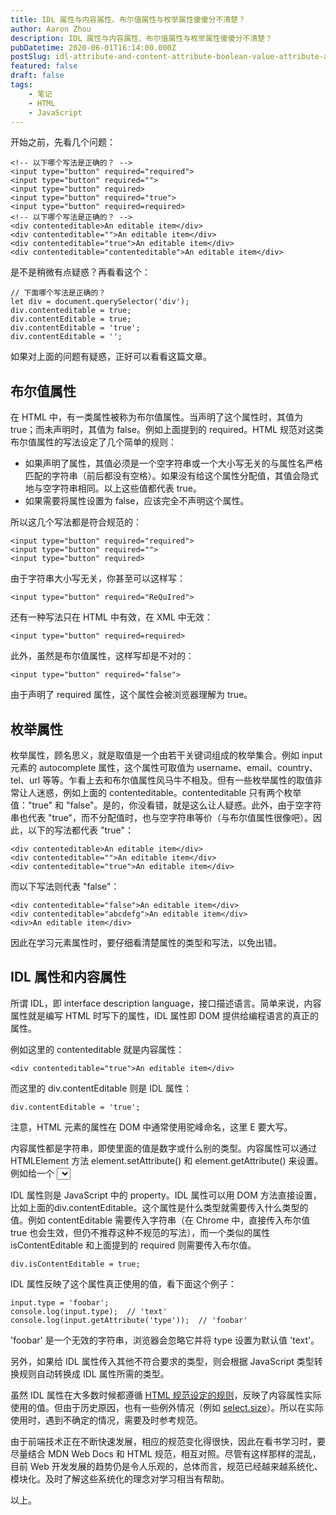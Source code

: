 ```yaml
---
title: IDL 属性与内容属性、布尔值属性与枚举属性傻傻分不清楚？
author: Aaron Zhou
description: IDL 属性与内容属性、布尔值属性与枚举属性傻傻分不清楚？
pubDatetime: 2020-06-01T16:14:00.000Z
postSlug: idl-attribute-and-content-attribute-boolean-value-attribute-and-enumeration-attribute-are-not-clear
featured: false
draft: false
tags:
    - 笔记
    - HTML
    - JavaScript
---
```

开始之前，先看几个问题：

```
<!-- 以下哪个写法是正确的？ -->
<input type="button" required="required">
<input type="button" required="">
<input type="button" required>
<input type="button" required="true">
<input type="button" required=required>
<!-- 以下哪个写法是正确的？ -->
<div contenteditable>An editable item</div>
<div contenteditable="">An editable item</div>
<div contenteditable="true">An editable item</div>
<div contenteditable="contenteditable">An editable item</div>
```

是不是稍微有点疑惑？再看看这个：

```
// 下面哪个写法是正确的？
let div = document.querySelector('div');
div.contenteditable = true;
div.contentEditable = true;
div.contentEditable = 'true';
div.contentEditable = '';
```

如果对上面的问题有疑惑，正好可以看看这篇文章。

## 布尔值属性

在 HTML 中，有一类属性被称为布尔值属性。当声明了这个属性时，其值为 true；而未声明时，其值为 false。例如上面提到的 required。HTML 规范对这类布尔值属性的写法设定了几个简单的规则：

- 如果声明了属性，其值必须是一个空字符串或一个大小写无关的与属性名严格匹配的字符串（前后都没有空格）。如果没有给这个属性分配值，其值会隐式地与空字符串相同。以上这些值都代表 true。
- 如果需要将属性设置为 false，应该完全不声明这个属性。

所以这几个写法都是符合规范的：

```
<input type="button" required="required">
<input type="button" required="">
<input type="button" required>
```

由于字符串大小写无关，你甚至可以这样写：

```
<input type="button" required="ReQuIred">
```

还有一种写法只在 HTML 中有效，在 XML 中无效：

```
<input type="button" required=required>
```

此外，虽然是布尔值属性，这样写却是不对的：

```
<input type="button" required="false">
```

由于声明了 required 属性，这个属性会被浏览器理解为 true。

## 枚举属性

枚举属性，顾名思义，就是取值是一个由若干关键词组成的枚举集合。例如 input 元素的 autocomplete 属性，这个属性可取值为 username、email、country、tel、url 等等。乍看上去和布尔值属性风马牛不相及。但有一些枚举属性的取值非常让人迷惑，例如上面的 contenteditable。contenteditable 只有两个枚举值："true" 和 "false"。是的，你没看错，就是这么让人疑惑。此外，由于空字符串也代表 "true"，而不分配值时，也与空字符串等价（与布尔值属性很像吧）。因此，以下的写法都代表 "true"：

```
<div contenteditable>An editable item</div>
<div contenteditable="">An editable item</div>
<div contenteditable="true">An editable item</div>
```

而以下写法则代表 "false"：

```
<div contenteditable="false">An editable item</div>
<div contenteditable="abcdefg">An editable item</div>
<div>An editable item</div>
```

因此在学习元素属性时，要仔细看清楚属性的类型和写法，以免出错。

## **IDL 属性和内容属性**

所谓 IDL，即 interface description language，接口描述语言。简单来说，内容属性就是编写 HTML 时写下的属性，IDL 属性即 DOM 提供给编程语言的真正的属性。

例如这里的 contenteditable 就是内容属性：

```
<div contenteditable="true">An editable item</div>
```

而这里的 div.contentEditable 则是 IDL 属性：

```
div.contentEditable = 'true';
```

注意，HTML 元素的属性在 DOM 中通常使用驼峰命名，这里 E 要大写。

内容属性都是字符串，即使里面的值是数字或什么别的类型。内容属性可以通过 HTMLElement 方法 element.setAttribute() 和 element.getAttribute() 来设置。例如给一个 <select> 设置 size，可调用 element.setAttribute('size', '3')，尽管 3 是数字，我们仍用引号括起来，以字符串的形式传入。

IDL 属性则是 JavaScript 中的 property。IDL 属性可以用 DOM 方法直接设置，比如上面的div.contentEditable。这个属性是什么类型就需要传入什么类型的值。例如 contentEditable 需要传入字符串（在 Chrome 中，直接传入布尔值 true 也会生效，但仍不推荐这种不规范的写法），而一个类似的属性 isContentEditable 和上面提到的 required 则需要传入布尔值。

```
div.isContentEditable = true;
```

IDL 属性反映了这个属性真正使用的值，看下面这个例子：

```
input.type = 'foobar';
console.log(input.type);  // 'text'
console.log(input.getAttribute('type'));  // 'foobar'
```

'foobar' 是一个无效的字符串，浏览器会忽略它并将 type 设置为默认值 'text'。

另外，如果给 IDL 属性传入其他不符合要求的类型，则会根据 JavaScript 类型转换规则自动转换成 IDL 属性所需的类型。

虽然 IDL 属性在大多数时候都遵循 [HTML 规范设定的规则](https://html.spec.whatwg.org/multipage/common-dom-interfaces.html#reflecting-content-attributes-in-idl-attributes)，反映了内容属性实际使用的值。但由于历史原因，也有一些例外情况（例如 [select.size](https://html.spec.whatwg.org/multipage/form-elements.html#dom-select-size)）。所以在实际使用时，遇到不确定的情况，需要及时参考规范。

由于前端技术正在不断快速发展，相应的规范变化得很快，因此在看书学习时，要尽量结合 MDN Web Docs 和 HTML 规范，相互对照。尽管有这样那样的混乱，目前 Web 开发发展的趋势仍是令人乐观的，总体而言，规范已经越来越系统化、模块化。及时了解这些系统化的理念对学习相当有帮助。

以上。
